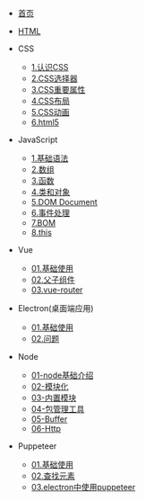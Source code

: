 * [首页](/)
* [HTML](/web/html.md) 
* CSS
    * [1.认识CSS](/web/css/1.css.md) 
    * [2.CSS选择器](/web/css/2.selector.md)
    * [3.CSS重要属性](/web/css/3.css.md) 
    * [4.CSS布局](/web/css/4.layout.md)
    * [5.CSS动画](/web/css/5.animation.md)
    * [6.html5](/web/css/6.html5.md)

* JavaScript
    * [1.基础语法](/web/js/1.javascript.md)
    * [2.数组](/web/js/2.array.md)
    * [3.函数](/web/js/3.function.md)
    * [4.类和对象](/web/js/4.class.md)
    * [5.DOM Document](/web/js/5.document.md) 
    * [6.事件处理](/web/js/6.event.md) 
    * [7.BOM](/web/js/7.bom.md) 
    * [8.this](/web/js/8.this.md)
* Vue
    * [01.基础使用](/web/vue/01-基础使用.md) 
    * [02.父子组件](/web/vue/02-父子组件.md) 
    * [03.vue-router](/web/vue/03-VueRouter.md)
* Electron(桌面端应用)
    * [01.基础使用](/web/electron/01-基础使用.md)
    * [02.问题](/web/electron/02-问题.md)
* Node
  * [01-node基础介绍](/web/node/01-node基础介绍.md)  
  * [02-模块化](/web/node/02-模块化.md)  
  * [03-内置模块](/web/node/03-内置模块.md)  
  * [04-包管理工具](/web/node/04-包管理工具.md)  
  * [05-Buffer](/web/node/05-Buffer.md)  
  * [06-Http](/web/node/06-Http.md)  
* Puppeteer
    * [01.基础使用](/web/puppeteer/01-基础使用.md) 
    * [02.查找元素](/web/puppeteer/02-查找元素.md)
    * [03.electron中使用puppeteer](/web/puppeteer/03-electron+puppeteer.md) 


